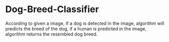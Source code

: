 # Dog-Breed-Classifier
According to given a image, if a dog is detected in the image, algorithm will predicts the breed of the dog, if a human is predicted in the image, algorithm returns the resembled dog breed.
